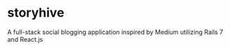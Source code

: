 # storyhive
A full-stack social blogging application inspired by Medium utilizing Rails 7 and React.js
